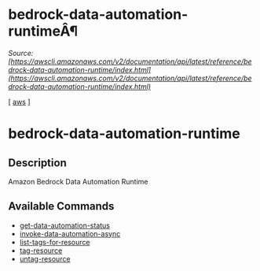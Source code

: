 # bedrock-data-automation-runtimeÂ¶

*Source: [https://awscli.amazonaws.com/v2/documentation/api/latest/reference/bedrock-data-automation-runtime/index.html](https://awscli.amazonaws.com/v2/documentation/api/latest/reference/bedrock-data-automation-runtime/index.html)*

[ [aws](https://awscli.amazonaws.com/v2/documentation/api/latest/reference/index.html#cli-aws) ]

# bedrock-data-automation-runtime

## Description

Amazon Bedrock Data Automation Runtime

## Available Commands

- [get-data-automation-status](https://awscli.amazonaws.com/v2/documentation/api/latest/reference/bedrock-data-automation-runtime/get-data-automation-status.html)
- [invoke-data-automation-async](https://awscli.amazonaws.com/v2/documentation/api/latest/reference/bedrock-data-automation-runtime/invoke-data-automation-async.html)
- [list-tags-for-resource](https://awscli.amazonaws.com/v2/documentation/api/latest/reference/bedrock-data-automation-runtime/list-tags-for-resource.html)
- [tag-resource](https://awscli.amazonaws.com/v2/documentation/api/latest/reference/bedrock-data-automation-runtime/tag-resource.html)
- [untag-resource](https://awscli.amazonaws.com/v2/documentation/api/latest/reference/bedrock-data-automation-runtime/untag-resource.html)